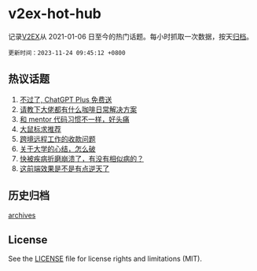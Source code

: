 # v2ex-hot-hub

 记录[V2EX](https://www.v2ex.com/)从 2021-01-06 日至今的热门话题。每小时抓取一次数据，按天[归档](archives)。

`更新时间：2023-11-24 09:45:12 +0800`

## 热议话题

1. [不过了, ChatGPT Plus 免费送](https://www.v2ex.com/t/994585)
1. [请教下大佬都有什么咖啡日常解决方案](https://www.v2ex.com/t/994422)
1. [和 mentor 代码习惯不一样，好头痛](https://www.v2ex.com/t/994435)
1. [大鼠标求推荐](https://www.v2ex.com/t/994503)
1. [跨境远程工作的收款问题](https://www.v2ex.com/t/994411)
1. [关于大学的心结，怎么破](https://www.v2ex.com/t/994470)
1. [快被疾病折磨崩溃了，有没有相似病的？](https://www.v2ex.com/t/994593)
1. [这前端效果是不是有点逆天了](https://www.v2ex.com/t/994402)

## 历史归档

[archives](archives)

## License

See the [LICENSE](LICENSE) file for license rights and limitations (MIT).
